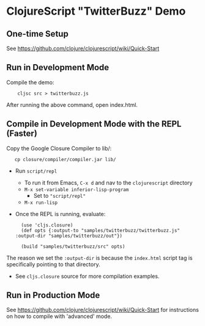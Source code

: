 # ClojureScript "TwitterBuzz" Demo

## One-time Setup

See https://github.com/clojure/clojurescript/wiki/Quick-Start

## Run in Development Mode

Compile the demo:

        cljsc src > twitterbuzz.js

After running the above command, open index.html.

## Compile in Development Mode with the REPL (Faster)

Copy the Google Closure Compiler to lib/:

       cp closure/compiler/compiler.jar lib/
  
* Run `script/repl`
  * To run it from Emacs, `C-x d` and nav to the `clojurescript` directory
  * `M-x set-variable inferior-lisp-program`
    * Set to `"script/repl"`
  * `M-x run-lisp`

* Once the REPL is running, evaluate:

        (use 'cljs.closure)
        (def opts {:output-to "samples/twitterbuzz/twitterbuzz.js" :output-dir "samples/twitterbuzz/out"})

        (build "samples/twitterbuzz/src" opts)

The reason we set the `:output-dir` is because the `index.html` script tag is specifically pointing to that directory.

* See `cljs.closure` source for more compilation examples.

## Run in Production Mode

See https://github.com/clojure/clojurescript/wiki/Quick-Start for instructions on how to compile with 'advanced' mode.
